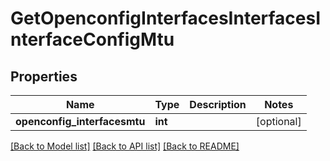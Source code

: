 # GetOpenconfigInterfacesInterfacesInterfaceConfigMtu

## Properties
Name | Type | Description | Notes
------------ | ------------- | ------------- | -------------
**openconfig_interfacesmtu** | **int** |  | [optional] 

[[Back to Model list]](../README.md#documentation-for-models) [[Back to API list]](../README.md#documentation-for-api-endpoints) [[Back to README]](../README.md)


